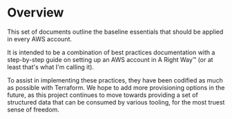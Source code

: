 # Overview

This set of documents outline the baseline essentials that should be applied in
every AWS account.

It is intended to be a combination of best practices documentation with a
step-by-step guide on setting up an AWS account in A Right Way™ (or at least
that's what I'm calling it).

To assist in implementing these practices, they have been codified as much as
possible with Terraform. We hope to add more provisioning options in the
future, as this project continues to move towards providing a set of structured
data that can be consumed by various tooling, for the most truest sense of
freedom.
